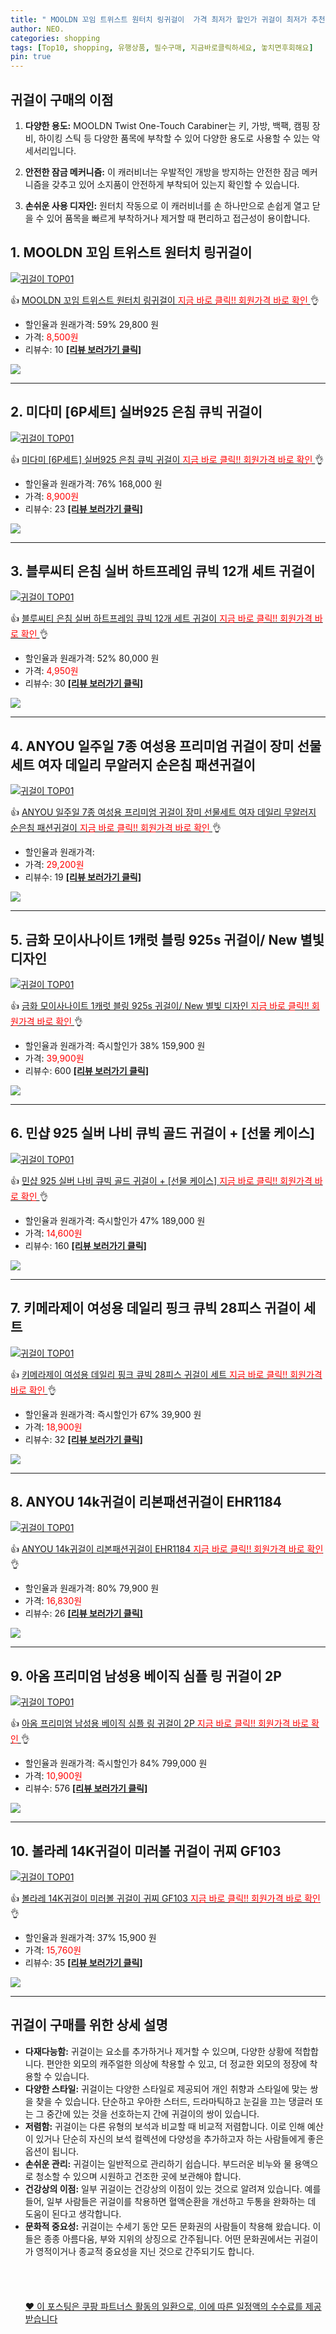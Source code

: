 ```yaml
---
title: " MOOLDN 꼬임 트위스트 원터치 링귀걸이  가격 최저가 할인가 귀걸이 최저가 추천 제품 비교"
author: NEO.
categories: shopping
tags: [Top10, shopping, 유행상품, 필수구매, 지금바로클릭하세요, 놓치면후회해요]
pin: true
---
```

## 귀걸이 구매의 이점
1. **다양한 용도:** MOOLDN Twist One-Touch Carabiner는 키, 가방, 백팩, 캠핑 장비, 하이킹 스틱 등 다양한 품목에 부착할 수 있어 다양한 용도로 사용할 수 있는 악세서리입니다.

2. **안전한 잠금 메커니즘:** 이 캐러비너는 우발적인 개방을 방지하는 안전한 잠금 메커니즘을 갖추고 있어 소지품이 안전하게 부착되어 있는지 확인할 수 있습니다.

3. **손쉬운 사용 디자인:** 원터치 작동으로 이 캐러비너를 손 하나만으로 손쉽게 열고 닫을 수 있어 품목을 빠르게 부착하거나 제거할 때 편리하고 접근성이 용이합니다.

   

## 1.  MOOLDN 꼬임 트위스트 원터치 링귀걸이 

[![귀걸이 TOP01](https://thumbnail8.coupangcdn.com/thumbnails/remote/490x490ex/image/vendor_inventory/1426/416423a9d5b32c90c37c2fa8f887de0bdb813e4aff198685e9dbb0face95.png)](https://link.coupang.com/re/AFFSDP?lptag=AF3617701&subid=GithubCoopas&pageKey=6835851034&traceid=V0-153&itemId=16240675581&vendorItemId=83434066393)


👍 [ MOOLDN 꼬임 트위스트 원터치 링귀걸이  <font color=red> 지금 바로 클릭!! 회원가격 바로 확인 </font> ](https://link.coupang.com/re/AFFSDP?lptag=AF3617701&subid=GithubCoopas&pageKey=6835851034&traceid=V0-153&itemId=16240675581&vendorItemId=83434066393) 👌 


- 할인율과 원래가격: 59%  29,800   원
- 가격: <span style='color:red'>8,500원</span>
- 리뷰수: 10  [**[리뷰 보러가기 클릭]**](https://link.coupang.com/re/AFFSDP?lptag=AF3617701&subid=GithubCoopas&pageKey=6835851034&traceid=V0-153&itemId=16240675581&vendorItemId=83434066393)

[![](/discount_price.png)](https://link.coupang.com/re/AFFSDP?lptag=AF3617701&subid=GithubCoopas&pageKey=6835851034&traceid=V0-153&itemId=16240675581&vendorItemId=83434066393)

---


   

## 2.  미다미 [6P세트] 실버925 은침 큐빅 귀걸이 

[![귀걸이 TOP01](https://thumbnail7.coupangcdn.com/thumbnails/remote/490x490ex/image/vendor_inventory/43f1/c0441d70709600fbea35d9d4d8c92f1e3de6a064ae8e8f24ef2f394d58c5.jpg)](https://link.coupang.com/re/AFFSDP?lptag=AF3617701&subid=GithubCoopas&pageKey=7278766133&traceid=V0-153&itemId=18579034204&vendorItemId=85715746457)


👍 [ 미다미 [6P세트] 실버925 은침 큐빅 귀걸이  <font color=red> 지금 바로 클릭!! 회원가격 바로 확인 </font> ](https://link.coupang.com/re/AFFSDP?lptag=AF3617701&subid=GithubCoopas&pageKey=7278766133&traceid=V0-153&itemId=18579034204&vendorItemId=85715746457) 👌 


- 할인율과 원래가격: 76%  168,000   원
- 가격: <span style='color:red'>8,900원</span>
- 리뷰수: 23  [**[리뷰 보러가기 클릭]**](https://link.coupang.com/re/AFFSDP?lptag=AF3617701&subid=GithubCoopas&pageKey=7278766133&traceid=V0-153&itemId=18579034204&vendorItemId=85715746457)

[![](/discount_price.png)](https://link.coupang.com/re/AFFSDP?lptag=AF3617701&subid=GithubCoopas&pageKey=7278766133&traceid=V0-153&itemId=18579034204&vendorItemId=85715746457)

---


   

## 3.  블루씨티 은침 실버 하트프레임 큐빅 12개 세트 귀걸이 

[![귀걸이 TOP01](https://thumbnail10.coupangcdn.com/thumbnails/remote/490x490ex/image/vendor_inventory/af28/e947d9ab598354534e7c3f60a6599e561744da80a608349f17362eaa308c.jpg)](https://link.coupang.com/re/AFFSDP?lptag=AF3617701&subid=GithubCoopas&pageKey=7565578814&traceid=V0-153&itemId=19941518523&vendorItemId=87040798108)


👍 [ 블루씨티 은침 실버 하트프레임 큐빅 12개 세트 귀걸이  <font color=red> 지금 바로 클릭!! 회원가격 바로 확인 </font> ](https://link.coupang.com/re/AFFSDP?lptag=AF3617701&subid=GithubCoopas&pageKey=7565578814&traceid=V0-153&itemId=19941518523&vendorItemId=87040798108) 👌 


- 할인율과 원래가격: 52%  80,000   원
- 가격: <span style='color:red'>4,950원</span>
- 리뷰수: 30  [**[리뷰 보러가기 클릭]**](https://link.coupang.com/re/AFFSDP?lptag=AF3617701&subid=GithubCoopas&pageKey=7565578814&traceid=V0-153&itemId=19941518523&vendorItemId=87040798108)

[![](/discount_price.png)](https://link.coupang.com/re/AFFSDP?lptag=AF3617701&subid=GithubCoopas&pageKey=7565578814&traceid=V0-153&itemId=19941518523&vendorItemId=87040798108)

---


   

## 4.  ANYOU 일주일 7종 여성용 프리미엄 귀걸이 장미 선물세트 여자 데일리 무알러지 순은침 패션귀걸이 

[![귀걸이 TOP01](https://thumbnail6.coupangcdn.com/thumbnails/remote/490x490ex/image/vendor_inventory/28e9/022d570c2def3d8ec031c0f12eb65f9355680b09c162081151bf675d6ec3.jpg)](https://link.coupang.com/re/AFFSDP?lptag=AF3617701&subid=GithubCoopas&pageKey=7095313991&traceid=V0-153&itemId=17693624924&vendorItemId=87247252042)


👍 [ ANYOU 일주일 7종 여성용 프리미엄 귀걸이 장미 선물세트 여자 데일리 무알러지 순은침 패션귀걸이  <font color=red> 지금 바로 클릭!! 회원가격 바로 확인 </font> ](https://link.coupang.com/re/AFFSDP?lptag=AF3617701&subid=GithubCoopas&pageKey=7095313991&traceid=V0-153&itemId=17693624924&vendorItemId=87247252042) 👌 


- 할인율과 원래가격: 
- 가격: <span style='color:red'>29,200원</span>
- 리뷰수: 19  [**[리뷰 보러가기 클릭]**](https://link.coupang.com/re/AFFSDP?lptag=AF3617701&subid=GithubCoopas&pageKey=7095313991&traceid=V0-153&itemId=17693624924&vendorItemId=87247252042)

[![](/discount_price.png)](https://link.coupang.com/re/AFFSDP?lptag=AF3617701&subid=GithubCoopas&pageKey=7095313991&traceid=V0-153&itemId=17693624924&vendorItemId=87247252042)

---


   

## 5.  금화 모이사나이트 1캐럿 블링 925s 귀걸이/ New 별빛 디자인 

[![귀걸이 TOP01](https://thumbnail6.coupangcdn.com/thumbnails/remote/490x490ex/image/vendor_inventory/4965/bb074d35e75c06c592f93db2b818b80579a88d224ec72bfb357ce95eda7a.jpg)](https://link.coupang.com/re/AFFSDP?lptag=AF3617701&subid=GithubCoopas&pageKey=7692732003&traceid=V0-153&itemId=20575949612&vendorItemId=87651162397)


👍 [ 금화 모이사나이트 1캐럿 블링 925s 귀걸이/ New 별빛 디자인  <font color=red> 지금 바로 클릭!! 회원가격 바로 확인 </font> ](https://link.coupang.com/re/AFFSDP?lptag=AF3617701&subid=GithubCoopas&pageKey=7692732003&traceid=V0-153&itemId=20575949612&vendorItemId=87651162397) 👌 


- 할인율과 원래가격: 즉시할인가 38%  159,900   원
- 가격: <span style='color:red'>39,900원</span>
- 리뷰수: 600  [**[리뷰 보러가기 클릭]**](https://link.coupang.com/re/AFFSDP?lptag=AF3617701&subid=GithubCoopas&pageKey=7692732003&traceid=V0-153&itemId=20575949612&vendorItemId=87651162397)

[![](/discount_price.png)](https://link.coupang.com/re/AFFSDP?lptag=AF3617701&subid=GithubCoopas&pageKey=7692732003&traceid=V0-153&itemId=20575949612&vendorItemId=87651162397)

---


   

## 6.  민샵 925 실버 나비 큐빅 골드 귀걸이 + [선물 케이스] 

[![귀걸이 TOP01](https://thumbnail9.coupangcdn.com/thumbnails/remote/490x490ex/image/vendor_inventory/e5d2/92cebd1cd3373905c752a37515590e7de013213240b62366324491669207.jpg)](https://link.coupang.com/re/AFFSDP?lptag=AF3617701&subid=GithubCoopas&pageKey=7700249365&traceid=V0-153&itemId=20614957096&vendorItemId=87689287126)


👍 [ 민샵 925 실버 나비 큐빅 골드 귀걸이 + [선물 케이스]  <font color=red> 지금 바로 클릭!! 회원가격 바로 확인 </font> ](https://link.coupang.com/re/AFFSDP?lptag=AF3617701&subid=GithubCoopas&pageKey=7700249365&traceid=V0-153&itemId=20614957096&vendorItemId=87689287126) 👌 


- 할인율과 원래가격: 즉시할인가 47%  189,000   원
- 가격: <span style='color:red'>14,600원</span>
- 리뷰수: 160  [**[리뷰 보러가기 클릭]**](https://link.coupang.com/re/AFFSDP?lptag=AF3617701&subid=GithubCoopas&pageKey=7700249365&traceid=V0-153&itemId=20614957096&vendorItemId=87689287126)

[![](/discount_price.png)](https://link.coupang.com/re/AFFSDP?lptag=AF3617701&subid=GithubCoopas&pageKey=7700249365&traceid=V0-153&itemId=20614957096&vendorItemId=87689287126)

---


   

## 7.  키메라제이 여성용 데일리 핑크 큐빅 28피스 귀걸이 세트 

[![귀걸이 TOP01](https://thumbnail7.coupangcdn.com/thumbnails/remote/490x490ex/image/vendor_inventory/9bf8/84534484cfb210f48aa03f31e7a4ae1ed65133a66a97704e9eab801a3726.jpg)](https://link.coupang.com/re/AFFSDP?lptag=AF3617701&subid=GithubCoopas&pageKey=260709916&traceid=V0-153&itemId=815453792&vendorItemId=71130895625)


👍 [ 키메라제이 여성용 데일리 핑크 큐빅 28피스 귀걸이 세트  <font color=red> 지금 바로 클릭!! 회원가격 바로 확인 </font> ](https://link.coupang.com/re/AFFSDP?lptag=AF3617701&subid=GithubCoopas&pageKey=260709916&traceid=V0-153&itemId=815453792&vendorItemId=71130895625) 👌 


- 할인율과 원래가격: 즉시할인가 67%  39,900   원
- 가격: <span style='color:red'>18,900원</span>
- 리뷰수: 32  [**[리뷰 보러가기 클릭]**](https://link.coupang.com/re/AFFSDP?lptag=AF3617701&subid=GithubCoopas&pageKey=260709916&traceid=V0-153&itemId=815453792&vendorItemId=71130895625)

[![](/discount_price.png)](https://link.coupang.com/re/AFFSDP?lptag=AF3617701&subid=GithubCoopas&pageKey=260709916&traceid=V0-153&itemId=815453792&vendorItemId=71130895625)

---


   

## 8.  ANYOU 14k귀걸이 리본패션귀걸이 EHR1184 

[![귀걸이 TOP01](https://thumbnail10.coupangcdn.com/thumbnails/remote/490x490ex/image/vendor_inventory/ca79/5e5e2a7c5a216b89d0debe61111c61972d70d9e57e168b11131dd5e27087.jpg)](https://link.coupang.com/re/AFFSDP?lptag=AF3617701&subid=GithubCoopas&pageKey=7420364610&traceid=V0-153&itemId=19247263569&vendorItemId=86927058708)


👍 [ ANYOU 14k귀걸이 리본패션귀걸이 EHR1184  <font color=red> 지금 바로 클릭!! 회원가격 바로 확인 </font> ](https://link.coupang.com/re/AFFSDP?lptag=AF3617701&subid=GithubCoopas&pageKey=7420364610&traceid=V0-153&itemId=19247263569&vendorItemId=86927058708) 👌 


- 할인율과 원래가격: 80%  79,900   원
- 가격: <span style='color:red'>16,830원</span>
- 리뷰수: 26  [**[리뷰 보러가기 클릭]**](https://link.coupang.com/re/AFFSDP?lptag=AF3617701&subid=GithubCoopas&pageKey=7420364610&traceid=V0-153&itemId=19247263569&vendorItemId=86927058708)

[![](/discount_price.png)](https://link.coupang.com/re/AFFSDP?lptag=AF3617701&subid=GithubCoopas&pageKey=7420364610&traceid=V0-153&itemId=19247263569&vendorItemId=86927058708)

---


   

## 9.  아옴 프리미엄 남성용 베이직 심플 링 귀걸이 2P 

[![귀걸이 TOP01](https://thumbnail10.coupangcdn.com/thumbnails/remote/490x490ex/image/vendor_inventory/2142/64d3ae501bcc1a9f57a36a5402c3e0ef689181c9f678c4b54681ba02fbef.jpg)](https://link.coupang.com/re/AFFSDP?lptag=AF3617701&subid=GithubCoopas&pageKey=7600071251&traceid=V0-153&itemId=20102582303&vendorItemId=87197674547)


👍 [ 아옴 프리미엄 남성용 베이직 심플 링 귀걸이 2P  <font color=red> 지금 바로 클릭!! 회원가격 바로 확인 </font> ](https://link.coupang.com/re/AFFSDP?lptag=AF3617701&subid=GithubCoopas&pageKey=7600071251&traceid=V0-153&itemId=20102582303&vendorItemId=87197674547) 👌 


- 할인율과 원래가격: 즉시할인가 84%  799,000   원
- 가격: <span style='color:red'>10,900원</span>
- 리뷰수: 576  [**[리뷰 보러가기 클릭]**](https://link.coupang.com/re/AFFSDP?lptag=AF3617701&subid=GithubCoopas&pageKey=7600071251&traceid=V0-153&itemId=20102582303&vendorItemId=87197674547)

[![](/discount_price.png)](https://link.coupang.com/re/AFFSDP?lptag=AF3617701&subid=GithubCoopas&pageKey=7600071251&traceid=V0-153&itemId=20102582303&vendorItemId=87197674547)

---


   

## 10.  볼라레 14K귀걸이 미러볼 귀걸이 귀찌 GF103 

[![귀걸이 TOP01](https://thumbnail6.coupangcdn.com/thumbnails/remote/490x490ex/image/vendor_inventory/1de9/575085a3dc391db92316b3c7955434f2889a09d47e9fc10d123cf2346afc.jpg)](https://link.coupang.com/re/AFFSDP?lptag=AF3617701&subid=GithubCoopas&pageKey=304302737&traceid=V0-153&itemId=957690019&vendorItemId=85198795639)


👍 [ 볼라레 14K귀걸이 미러볼 귀걸이 귀찌 GF103  <font color=red> 지금 바로 클릭!! 회원가격 바로 확인 </font> ](https://link.coupang.com/re/AFFSDP?lptag=AF3617701&subid=GithubCoopas&pageKey=304302737&traceid=V0-153&itemId=957690019&vendorItemId=85198795639) 👌 


- 할인율과 원래가격: 37%  15,900   원
- 가격: <span style='color:red'>15,760원</span>
- 리뷰수: 35  [**[리뷰 보러가기 클릭]**](https://link.coupang.com/re/AFFSDP?lptag=AF3617701&subid=GithubCoopas&pageKey=304302737&traceid=V0-153&itemId=957690019&vendorItemId=85198795639)

[![](/discount_price.png)](https://link.coupang.com/re/AFFSDP?lptag=AF3617701&subid=GithubCoopas&pageKey=304302737&traceid=V0-153&itemId=957690019&vendorItemId=85198795639)

---
## 귀걸이 구매를 위한 상세 설명
* **다재다능함:** 귀걸이는 요소를 추가하거나 제거할 수 있으며, 다양한 상황에 적합합니다. 편안한 외모의 캐주얼한 의상에 착용할 수 있고, 더 정교한 외모의 정장에 착용할 수 있습니다.
* **다양한 스타일:** 귀걸이는 다양한 스타일로 제공되어 개인 취향과 스타일에 맞는 쌍을 찾을 수 있습니다. 단순하고 우아한 스터드, 드라마틱하고 눈길을 끄는 댕글러 또는 그 중간에 있는 것을 선호하는지 간에 귀걸이의 쌍이 있습니다.
* **저렴함:** 귀걸이는 다른 유형의 보석과 비교할 때 비교적 저렴합니다. 이로 인해 예산이 있거나 단순히 자신의 보석 컬렉션에 다양성을 추가하고자 하는 사람들에게 좋은 옵션이 됩니다.
* **손쉬운 관리:** 귀걸이는 일반적으로 관리하기 쉽습니다. 부드러운 비누와 물 용액으로 청소할 수 있으며 시원하고 건조한 곳에 보관해야 합니다.
* **건강상의 이점:** 일부 귀걸이는 건강상의 이점이 있는 것으로 알려져 있습니다. 예를 들어, 일부 사람들은 귀걸이를 착용하면 혈액순환을 개선하고 두통을 완화하는 데 도움이 된다고 생각합니다.
* **문화적 중요성:** 귀걸이는 수세기 동안 모든 문화권의 사람들이 착용해 왔습니다. 이들은 종종 아름다움, 부와 지위의 상징으로 간주됩니다. 어떤 문화권에서는 귀걸이가 영적이거나 종교적 중요성을 지닌 것으로 간주되기도 합니다.<br><br><br><br><br> [ ❤  이 포스팅은 쿠팡 파트너스 활동의 일환으로, 이에 따른 일정액의 수수료를 제공받습니다](https://link.coupang.com/a/bcEFyh)